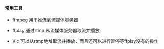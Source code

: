 #### 常用工具

* ffmpeg 用于推流到流媒体服务器

* ffplay  通过rtmp 从流媒体服务器取流并播放

* Vlc 可以从rtmp地址取流并播放，而且还可以进行暂停等ffplay没有的操作